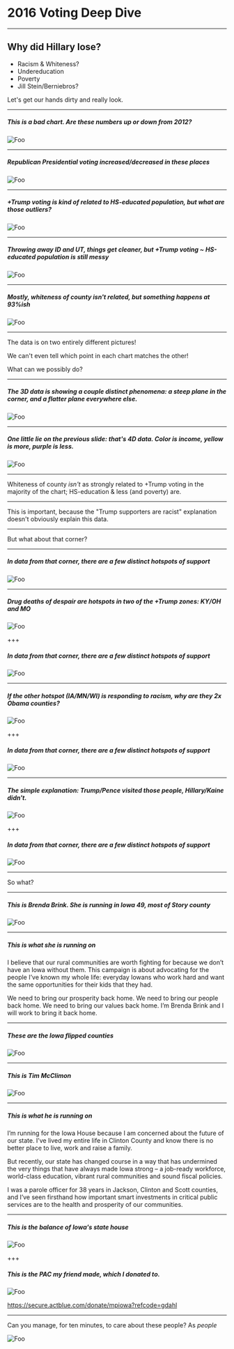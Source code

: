 # 2016 Voting Deep Dive

---

## Why did Hillary lose?

* Racism & Whiteness?
* Undereducation
* Poverty
* Jill Stein/Berniebros?

Let's get our hands dirty and really look.

---

##### This is a bad chart.  Are these numbers up or down from 2012?

![Foo](img/bad.png)

---

##### Republican Presidential voting increased/decreased in these places

![Foo](img/support.png)

---

##### +Trump voting is kind of related to HS-educated population, but what are those outliers?

![Foo](img/dirty_cone.png)

---

##### Throwing away ID and UT, things get cleaner, but +Trump voting ~ HS-educated population is still messy

![Foo](img/clean_cone.png)

---

##### Mostly, whiteness of county isn't related, but something happens at 93%ish

![Foo](img/curve.png)

---

The data is on two entirely different pictures!

We can't even tell which point in each chart matches the other!

What can we possibly do?

---

##### The 3D data is showing a couple distinct phenomena: a steep plane in the corner, and a flatter plane everywhere else.

![Foo](img/lean_rotate.gif)

---

##### One little lie on the previous slide: that's 4D data.  Color is income, yellow is more, purple is less.

![Foo](img/lean_rotate.gif)

---


Whiteness of county _isn't_ as strongly related to +Trump voting in the majority of the chart; HS-education & less (and poverty) are.

---

This is important, because the "Trump supporters are racist" explanation doesn't obviously explain this data.

---

But what about that corner?

---

##### In data from that corner, there are a few distinct hotspots of support

![Foo](img/big_support.png)

---

##### Drug deaths of despair are hotspots in two of the +Trump zones: KY/OH and MO

![Foo](img/drugs.jpg)

+++

##### In data from that corner, there are a few distinct hotspots of support

![Foo](img/big_support.png)

---

##### If the other hotspot (IA/MN/WI) is responding to racism, why are they 2x Obama counties?

![Foo](img/Flip1.png)

+++

##### In data from that corner, there are a few distinct hotspots of support

![Foo](img/big_support.png)

---

##### The simple explanation: Trump/Pence visited those people, Hillary/Kaine didn't.

![Foo](img/dots.png)

+++

##### In data from that corner, there are a few distinct hotspots of support

![Foo](img/big_support.png)

---

So what?

---

##### This is Brenda Brink.  She is running in Iowa 49, most of Story county

![Foo](img/brenda.jpg)

---

##### This is what she is running on

I believe that our rural communities are worth fighting for because we don’t have an Iowa without them. This campaign is about advocating for the people I’ve known my whole life: everyday Iowans who work hard and want the same opportunities for their kids that they had.

We need to bring our prosperity back home. We need to bring our people back home. We need to bring our values back home. I’m Brenda Brink and I will work to bring it back home.


---

##### These are the Iowa flipped counties

![Foo](img/flipped.png)


---

##### This is Tim McClimon

![Foo](img/tim.png)

---

##### This is what he is running on

I’m running for the Iowa House because I am concerned about the future of our state. I’ve lived my entire life in Clinton County and know there is no better place to live, work and raise a family.

But recently, our state has changed course in a way that has undermined the very things that have always made Iowa strong – a job-ready workforce, world-class education, vibrant rural communities and sound fiscal policies.

I was a parole officer for 38 years in Jackson, Clinton and Scott counties, and I’ve seen firsthand how important smart investments in critical public services are to the health and prosperity of our communities.

---

##### This is the balance of Iowa's state house

![Foo](img/composition.png)

+++

##### This is the PAC my friend made, which I donated to.

![Foo](img/measured.png)

https://secure.actblue.com/donate/mpiowa?refcode=gdahl


---

Can you manage, for ten minutes, to care about these people? As _people_

![Foo](img/composition.png)
